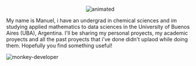 <p align="center">
  <img src="(https://github.com/user-attachments/assets/474bb59c-2491-4f13-ae38-97e80254c46e)" alt="animated" />
</p>
 


My name is Manuel, i have an undergrad in chemical sciences and im studying applied mathematics to data sciences in the University of Buenos Aires (UBA), Argentina. 
I'll be sharing my personal proyects, my academic proyects and  all the past proyects that i've done didn't uplaod while doing them. Hopefully you find something useful! 

![monkey-developer](https://github.com/user-attachments/assets/6db7f6f5-e1f7-4056-8a5e-f69607b18b52)

